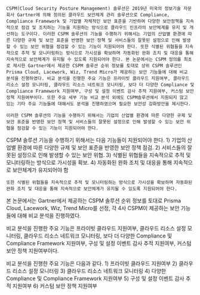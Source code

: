 
```
CSPM(Cloud Security Posture Management) 솔루션은 2019년 미국의 정보기술 자문회사 Gartner에 의해 정의된 클라우드 보안체계 관리 솔루션으로 Compliance, Compliance Framework 및 기업별 자체적인 보안 표준을 기반하여 다양한 보안정책을 지속적으로 점검 및 조치하는 기능을 지원하는 방식으로 클라우드 인프라의 보안체계를 유지 및 개선하는 도구이다. 이러한 CSPM 솔루션의 기능을 수행하기 위해서는 기업의 산업별 환경에 따른 다양한 규제 및 보안 표준을 반영한 보안 정책 및 서비스들의 잘못된 설정으로 인해 발생할 수 있는 보안 위협을 점검할 수 있는 기능이 지원되어야 한다. 또한 식별된 위협들을 지속적으로 추적 및 모니터링하는 방식으로 가시성을 확보하며 자동화된 완화 조치 및 대응을 통해 지속적으로 보안체계가 유지될 수 있도록 지원되어야 한다. 본 논문에서는 CSPM 정의를 최초로 제시한 Gartner에서 제공한 CSPM 솔루션 순위 정보를 토대로 상위 CSPM 솔루션인 Prisma Cloud, Lacework, Wiz, Trend Micro가 제공하는 보안 기능들에 대해 비교 분석을 진행하였다. 비교 분석을 진행한 주요 기능은 프라이빗 클라우드 지원여부, 클라우드 리소스 설정 모니터링, 클라우드 리소스 네트워크 모니터링, 보다 더 다양한 Compliance 및 Compliance Framework 지원여부, 구성 및 설정 이벤트 감사 추적 지원여부, 커스텀 보안 정책 지원여부이다. 또한 주요 세부 기능 비교 분석 외에도 CSPM솔루션에서 지원되지 않고 있는 기타 주요 기능들에 대해서도 분석을 진행하였으며 필요한 보안성 강화방안을 제시한다.
```

```
이러한 CSPM 솔루션의 기능을 수행하기 위해서는 기업의 산업별 환경에 따른 다양한 규제 및 보안 표준을 반영한 보안 정책 및 서비스들의 잘못된 설정으로 인해 발생할 수 있는 보안 위협을 점검할 수 있는 기능이 지원되어야 한다.
```

CSPM 솔루션 기능을 수행하기 위해서는 다음 기능들이 지원되어야 한다. 1) 기업의 산업별 환경에 따른 다양한 규제 및 보안 표준을 반영한 보안 정책 점검. 2) 서비스들의 잘못된 설정으로 인해 발생할 수 있는 보안 위협. 3) 식별된 위협들을 지속적으로 추적 및 모니터링하는 방식으로 가시성을 확보. 4) 자동화된 완화 조치 및 대응을 통해 지속적으로 보안체계가 유지되어야 함


```
또한 식별된 위협들을 지속적으로 추적 및 모니터링하는 방식으로 가시성을 확보하며 자동화된 완화 조치 및 대응을 통해 지속적으로 보안체계가 유지될 수 있도록 지원되어야 한다.
```

본 논문에서는 Gartner에서 제공하는 CSPM 솔루션 순위 정보를 토대로 Prisma Cloud, Lacework, Wiz, Trend Micro를 선정, 각 4사 CSPM이 제공하는 보안 기능들에 대해 비교 분석을 진행하였다.

비교 분석을 진행한 주요 기능은 프라이빗 클라우드 지원여부, 클라우드 리소스 설정 모니터링, 클라우드 리소스 네트워크 모니터링, 보다 더 다양한 Compliance 및 Compliance Framework 지원여부, 구성 및 설정 이벤트 감사 추적 지원여부, 커스텀 보안 정책 지원여부이다.

비교 분석을 진행한 주요 기능은 다음과 같다. 1) 프라이빗 클라우드 지원여부 2) 클라우드 리소스 설정 모니터링 3) 클라우드 리소스 네트워크 모니터링 4) 다양한 Compliance 및 Compliance Framework 지원여부 5) 구성 및 설정 이벤트 감사 추적 지원여부 6) 커스텀 보안 정책 지원여부